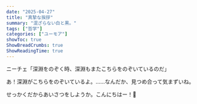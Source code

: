 ```yaml
---
date: "2025-04-27"
title: "真摯な挨拶"
summary: "混ざらない白と黒。"
tags: ["哲学"]
categories: ["ユーモア"]
showToc: true
ShowBreadCrumbs: true
ShowReadingTime: true
---
```


ニーチェ「深淵をのぞく時、深淵もまたこちらをのぞいているのだ」

あ！深淵がこちらをのぞいているよ。……なんだか、見つめ合って気まずいね。

せっかくだからあいさつをしようか。こんにちはー！👋